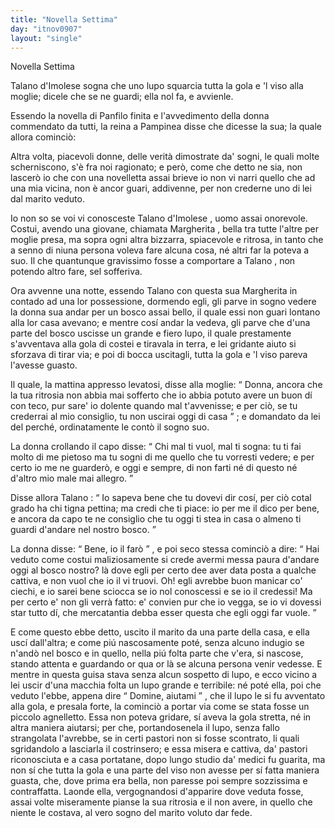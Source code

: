 ```yaml
---
title: "Novella Settima"
day: "itnov0907"
layout: "single"
---
```

<html>
 <head>
 </head>
 <body>
  <div id="nov0907" type="novella" who="pampinea">
   <head>
    Novella Settima
   </head>
   <argument>
    <p>
     <milestone id="p09070001"/>
     <name persref="talano" type="person">
      Talano d'Imolese
     </name>
     sogna che uno lupo squarcia tutta la gola e 'l viso alla moglie; dicele che se ne guardi; ella nol fa, e avvienle.
    </p>
   </argument>
   <div3 type="commentary" who="author">
    <p>
     <milestone id="p09070002"/>
     Essendo la novella di
     <name persref="panfilo" type="person">
      Panfilo
     </name>
     finita e l'avvedimento della donna commendato da tutti,
     <name persref="emilia" type="person">
      la reina
     </name>
     a
     <name persref="pampinea" type="person">
      Pampinea
     </name>
     disse che dicesse la sua; la quale allora cominci&ograve;:
    </p>
   </div3>
   <div3 type="commentary" who="pampinea">
    <p>
     <milestone id="p09070003"/>
     Altra volta, piacevoli donne, delle verit&agrave; dimostrate da' sogni, le quali molte scherniscono, s'&egrave; fra noi ragionato; e per&ograve;, come che detto ne sia, non lascer&ograve; io che con una novelletta assai brieve io non vi narri quello che ad una mia vicina, non &egrave; ancor guari, addivenne, per non crederne uno di lei dal marito veduto.
    </p>
   </div3>
   <p>
    <milestone id="p09070004"/>
    Io non so se voi vi conosceste
    <name persref="talano" type="person">
     Talano d'Imolese
    </name>
    , uomo assai onorevole. Costui, avendo una giovane, chiamata
    <name persref="margheritaimolese" type="person">
     Margherita
    </name>
    , bella tra tutte l'altre per moglie presa, ma sopra ogni altra bizzarra, spiacevole e ritrosa, in tanto che a senno di niuna persona voleva fare alcuna cosa, n&eacute; altri far la poteva a suo. Il che quantunque gravissimo fosse a comportare a
    <name persref="talano" type="person">
     Talano
    </name>
    , non potendo altro fare, sel sofferiva.
   </p>
   <p>
    <milestone id="p09070005"/>
    Ora avvenne una notte, essendo
    <name persref="talano" type="person">
     Talano
    </name>
    con questa sua
    <name persref="margheritaimolese" type="person">
     Margherita
    </name>
    in contado ad una lor possessione, dormendo egli, gli parve in sogno vedere la donna sua andar per un bosco assai bello, il quale essi non guari lontano alla lor casa avevano;
    <milestone id="p09070006"/>
    e mentre cos&iacute; andar la vedeva, gli parve che d'una parte del bosco uscisse un grande e fiero lupo, il quale prestamente s'avventava alla gola di costei e tiravala in terra, e lei gridante aiuto si sforzava di tirar via; e poi di bocca uscitagli, tutta la gola e 'l viso pareva l'avesse guasto.
   </p>
   <p>
    <milestone id="p09070007"/>
    Il quale, la mattina appresso levatosi, disse alla moglie:
    <q direct="unspecified" who="talano">
     Donna, ancora che la tua ritrosia non abbia mai sofferto che io abbia potuto avere un buon d&iacute; con teco, pur sare' io dolente quando mal t'avvenisse; e per ci&ograve;, se tu crederrai al mio consiglio, tu non uscirai oggi di casa
    </q>
    ; e domandato da lei del perch&eacute;, ordinatamente le cont&ograve; il sogno suo.
   </p>
   <p>
    <milestone id="p09070008"/>
    La donna crollando il capo disse:
    <q direct="unspecified" who="margheritaimolese">
     Chi mal ti vuol, mal ti sogna: tu ti fai molto di me pietoso ma tu sogni di me quello che tu vorresti vedere; e per certo io me ne guarder&ograve;, e oggi e sempre, di non farti n&eacute; di questo n&eacute; d'altro mio male mai allegro.
    </q>
   </p>
   <p>
    <milestone id="p09070009"/>
    Disse allora
    <name persref="talano" type="person">
     Talano
    </name>
    :
    <q direct="unspecified" who="talano">
     Io sapeva bene che tu dovevi dir cos&iacute;, per ci&ograve; cotal grado ha chi tigna pettina; ma credi che ti piace: io per me il dico per bene, e ancora da capo te ne consiglio che tu oggi ti stea in casa o almeno ti guardi d'andare nel nostro bosco.
    </q>
   </p>
   <p>
    <milestone id="p09070010"/>
    La donna disse:
    <q direct="unspecified" who="margheritaimolese">
     Bene, io il far&ograve;
    </q>
    , e poi seco stessa cominci&ograve; a dire:
    <q direct="unspecified">
     Hai veduto come costui maliziosamente si crede avermi messa paura d'andare oggi al bosco nostro? l&agrave; dove egli per certo dee aver data posta a qualche cattiva, e non vuol che io il vi truovi. Oh! egli avrebbe buon manicar co' ciechi, e io sarei bene sciocca se io nol conoscessi e se io il credessi! Ma per certo e' non gli verr&agrave; fatto: e' convien pur che io vegga, se io vi dovessi star tutto d&iacute;, che mercatantia debba esser questa che egli oggi far vuole.
    </q>
   </p>
   <p>
    <milestone id="p09070011"/>
    E come questo ebbe detto, uscito il marito da una parte della casa, e ella usc&iacute; dall'altra; e come pi&uacute; nascosamente pot&eacute;, senza alcuno indugio se n'and&ograve; nel bosco e in quello, nella pi&uacute; folta parte che v'era, si nascose, stando attenta e guardando or qua or l&agrave; se alcuna persona venir vedesse.
    <milestone id="p09070012"/>
    E mentre in questa guisa stava senza alcun sospetto di lupo, e ecco vicino a lei uscir d'una macchia folta un lupo grande e terribile: n&eacute; pot&eacute; ella, poi che veduto l'ebbe, appena dire
    <q direct="unspecified" who="margheritaimolese">
     Domine, aiutami
    </q>
    , che il lupo le si fu avventato alla gola, e presala forte, la cominci&ograve; a portar via come se stata fosse un piccolo agnelletto.
    <milestone id="p09070013"/>
    Essa non poteva gridare, s&iacute; aveva la gola stretta, n&eacute; in altra maniera aiutarsi; per che, portandosenela il lupo, senza fallo strangolata l'avrebbe, se in certi pastori non si fosse scontrato, li quali sgridandolo a lasciarla il costrinsero; e essa misera e cattiva, da' pastori riconosciuta e a casa portatane, dopo lungo studio da' medici fu guarita, ma non s&iacute; che tutta la gola e una parte del viso non avesse per s&iacute; fatta maniera guasta, che, dove prima era bella, non paresse poi sempre sozzissima e contraffatta.
    <milestone id="p09070014"/>
    Laonde ella, vergognandosi d'apparire dove veduta fosse, assai volte miseramente pianse la sua ritrosia e il non avere, in quello che niente le costava, al vero sogno del marito voluto dar fede.
   </p>
  </div>
 </body>
</html>